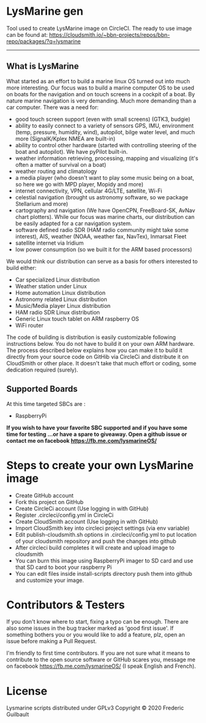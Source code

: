 # LysMarine gen
Tool used to create LysMarine image on CircleCI.
The ready to use image can be found at: <https://cloudsmith.io/~bbn-projects/repos/bbn-repo/packages/?q=lysmarine>

---

## What is LysMarine

What started as an effort to build a marine linux OS turned out into much more interesting.
Our focus was to build a marine computer OS to be used on boats for the navigation and on touch screens in a cockpit of a boat.
By nature marine navigation is very demanding. Much more demanding than a car computer. There was a need for: 

* good touch screen support (even with small screens) (GTK3, budgie)
* ability to easily connect to a variety of sensors GPS, IMU, environment (temp, pressure, humidity, wind), autopilot, bilge water level, and much more (SignalK/Kplex NMEA are built-in)
* ability to control other hardware (started with controlling steering of the boat and autopilot). We have pyPilot built-in.
* weather information retrieving, processing, mapping and visualizing (it's often a matter of survival on a boat)
* weather routing and climatology
* a media player (who doesn't want to play some music being on a boat, so here we go with MPD player, Mopidy and more)
* internet connectivity, VPN, cellular 4G/LTE, satellite, Wi-Fi
* celestial navigation (brought us astronomy software, so we package Stellarium and more)
* cartography and navigation (We have OpenCPN, FreeBoard-SK, AvNav chart plotters). While our focus was marine charts, our distribution can be easily adapted for a car navigation system.
* software defined radio SDR (HAM radio community might take some interest), AIS, weather (NOAA, weather fax, NavTex), Inmarsat Fleet
* satellite internet via Iridium
* low power consumption (so we built it for the ARM based processors)

We would think our distribution can serve as a basis for others interested to build either:

* Car specialized Linux distribution
* Weather station under Linux
* Home automation Linux distribution
* Astronomy related Linux distribution
* Music/Media player Linux distribution
* HAM radio SDR Linux distribution
* Generic Linux touch tablet on ARM raspberry OS
* WiFi router

The code of building is distribution is easily customizable following instructions below.
You do not have to build it on your own ARM hardware. The process described below explains how you
can make it to build it directly from your source code on GitHib via CircleCi and distribute it on CloudSmith
or other place. It doesn't take that much effort or coding, some dedication required (surely).

## Supported Boards 

At this time targeted SBCs are :
 - RaspberryPi

__If you wish to have your favorite SBC supported and if you have some time for testing ...or have a spare to giveaway. 
Open a github issue or contact me on facebook https://fb.me.com/lysmarineOS/__

# Steps to create your own LysMarine image

* Create GitHub account
* Fork this project on GitHub
* Create CircleCi account (Use logging in with GitHub)
* Register .circleci/config.yml in CircleCi
* Create CloudSmith account (Use logging in with GitHub)
* Import CloudSmith key into circleci project settings (via env variable)
* Edit publish-cloudsmith.sh options in .circleci/config.yml to put location of your cloudsmith repository and push
  the changes into github
* After circleci build completes it will create and upload image to cloudsmith
* You can burn this image using RaspberryPi imager to SD card and use that SD card to boot your raspberry Pi
* You can edit files inside install-scripts directory push them into github and customize your image.

# Contributors & Testers

If you don't know where to start, fixing a typo can be enough. There are also some issues in the bug tracker marked as
'good first issue'. If something bothers you or you would like to add a feature, plz, open an issue before
making a Pull Request.

I'm friendly to first time contributors. If you are not sure what it means to contribute to the open source software
or GitHub scares you, message me on facebook <https://fb.me.com/lysmarineOS/> (I speak English and French). 

# License

Lysmarine scripts distributed under GPLv3
Copyright © 2020 Frederic Guilbault
